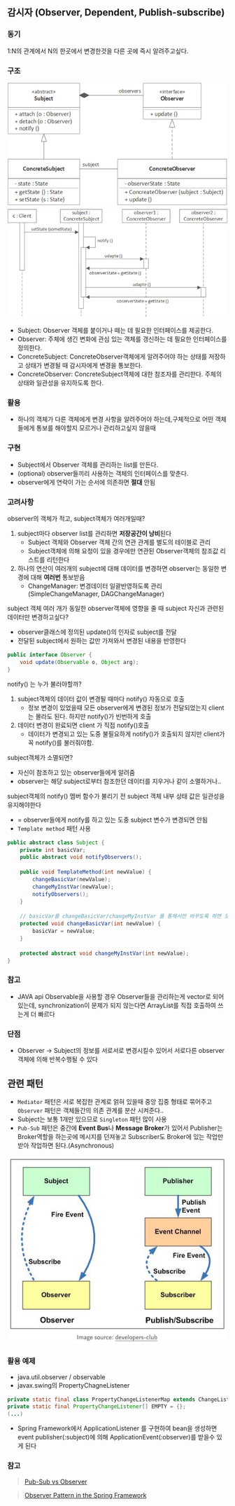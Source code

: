 ## 감시자 (Observer, Dependent, Publish-subscribe)

### 동기
1:N의 관계에서 N의 한곳에서 변경한것을 다른 곳에 즉시 알려주고싶다.


### 구조
![observer](images/observer.png)
![observer2](images/observer2.png)
- Subject: Observer 객체를 붙이거나 떼는 데 필요한 인터페이스를 제공한다.
- Observer: 주체에 생긴 변화에 관심 있는 객체를 갱신하는 데 필요한 인터페이스를 정의한다.
- ConcreteSubject: ConcreteObserver객체에게 알려주어야 하는 상태를 저장하고 상태가 변경될 때 감시자에게 변경을 통보한다.
- ConcreteObserver: ConcreteSubject객체에 대한 참조자를 관리한다. 주체의 상태와 일관성을 유지하도록 한다.



### 활용
- 하나의 객체가 다른 객체에게 변경 사항을 알려주어야 하는데,구체적으로 어떤 객체들에게 통보를 해야할지 모르거나 관리하고싶지 않을때


### 구현
- Subject에서 Observer 객체를 관리하는 list를 만든다.
- (optional) observer들끼리 사용하는 객체의 인터페이스를 맞춘다.
- observer에게 연락이 가는 순서에 의존하면 **절대** 안됨



### 고려사항
observer의 객체가 적고, subject객체가 여러개일때?
1) subject마다 observer list를 관리하면 **저장공간이 낭비**된다
   -  Subject 객체와 Observer 객체 간의 연관 관계를 별도의 테이블로 관리
   -  Subject객체에 의해 요청이 있을 경우에만 연관된 Observer객체의 참조값 리스트를 리턴한다
2) 하나의 연산이 여러개의 subject에 대해 데이터를 변경하면  observer는 동일한 변경에 대해 **여러번** 통보받음
   - ChangeManager: 변경데이터 일괄반영하도록 관리(SimpleChangeManager, DAGChangeManager)

subject 객체 여러 개가 동일한 observer객체에 영향을 줄 때 subject 자신과 관련된 데이터만 변경하고싶다?
- observer클래스에 정의된 update()의 인자로 subject를 전달
- 전달된 subject에서 원하는 값만 가져와서 변경된 내용을 반영한다
```java
public interface Observer {
    void update(Observable o, Object arg);
}
```
notify() 는 누가 불러야할까?
1) subject객체의 데이터 값이 변경될 때마다 notify() 자동으로 호출
   - 정보 변경이 있었을때 모든 observer에게 변경된 정보가 전달되었는지 client는 몰라도 된다. 하지만 notify()가 빈번하게 호출
2) 데이터 변경이 완료되면 client 가 직접 notify()호출
   - 데이터가 변경되고 있는 도중 불필요하게 notify()가 호출되지 않지만 client가 꼭 notify()를 불러줘야함.

subject객체가 소멸되면?
- 자신이 참조하고 있는 observer들에게 알려줌
- observer는 해당 subject로부터 참조한던 데이터를 지우거나 같이 소멸하거나..

subject객체의 notify() 멤버 함수가 불리기 전 subject 객체 내부 상태 값은 일관성을 유지해야한다 
- = observer들에게 notify를 하고 있는 도중 subject 변수가 변경되면 안됨
- `Template method` 패턴 사용
```java
public abstract class Subject {
	private int basicVar;
	public abstract void notifyObservers();

	public void TemplateMethod(int newValue) {
		changeBasicVar(newValue);
		changeMyInstVar(newValue);
		notifyObservers();
	}

    // basicVar를 changeBasicVar/changeMyInstVar 를 통해서만 바꾸도록 하면 모든 작업이 끝난 후 notify()가 호출된다
	protected void changeBasicVar(int newValue) {
		basicVar = newValue;
	}

	protected abstract void changeMyInstVar(int newValue);
}
```

### 참고
- JAVA api Observable을 사용할 경우 Observer들을 관리하는게 vector로 되어있는데, synchronization이 문제가 되지 않는다면 ArrayList를 직접 호출하여 쓰는게 더 빠르다


### 단점
- Observer ->  Subject의 정보를 서로서로 변경시킬수 있어서 서로다른 observer객체에 의해 반복수행될 수 있다
  
## 관련 패턴
- `Mediator` 패턴은 서로 복잡한 관계로 얽혀 있을때 중앙 집중 형태로 묶어주고 `Observer` 패턴은 객체들간의 의존 관계를 분산 시켜준다..
- Subject는 보통 1개만 있으므로 `Singleton` 패턴 많이 사용
- `Pub-Sub` 패턴은 중간에 **Event Bus**나 **Message Broker**가 있어서 Publisher는 Broker역할을 하는곳에 메시지를 던져놓고 Subscriber도 Broker에 있는 작업만 받아 작업하면 된다.(Asynchronous)
  
![pub-sub](images/pubsub.png)


### 활용 예제
- java.util.observer / observable
- javax.swing의 PropertyChagneListener
```java
private static final class PropertyChangeListenerMap extends ChangeListenerMap<PropertyChangeListener> {
private static final PropertyChangeListener[] EMPTY = {};
(...)
```
- Spring Framework에서 ApplicationListener 를 구현하여 bean을 생성하면 event publisher(:subject)에 의해 ApplicationEvent(:observer)를 받을수 있게 된다


### 참고
>[Pub-Sub vs Observer](https://jistol.github.io/software%20engineering/2018/04/11/observer-pubsub-pattern/) 

> [Observer Pattern in the Spring Framework](https://springframework.guru/gang-of-four-design-patterns/observer-pattern)